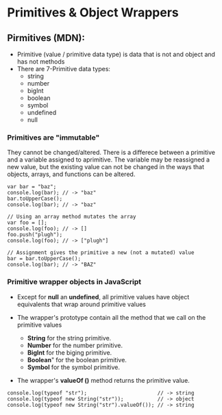 # Primitives & Object Wrappers

## Pirmitives (MDN):

- Primitive (value / primitive data type) is data that is not and object and has not methods 
- There are 7-Primitive data types:  
  - string
  - number 
  - bigInt 
  - boolean 
  - symbol 
  - undefined
  - null  

### Primitives are "immutable"

  They cannot be changed/altered.
  There is a differece between a primitive and a variable assigned to aprimitive. The variable may be reassigned a new value, but the existing value can not be changed in the ways that objects, arrays, and functions can be altered.
```
var bar = "baz";
console.log(bar); // -> "baz"
bar.toUpperCase();
console.log(bar); // -> "baz"

// Using an array method mutates the array
var foo = [];
console.log(foo); // -> []
foo.push("plugh"); 
console.log(foo); // -> ["plugh"]

// Assignment gives the primitive a new (not a mutated) value
bar = bar.toUpperCase();
console.log(bar); // -> "BAZ"
```

### Primitive wrapper objects in JavaScript

* Except for **null** an **undefined**, all primitive values have object equivalents that wrap around primitive values
* The wrapper's prototype contain all the method that we call on the primitive values

  - **String** for the string primitive.
  - **Number** for the number primitive.
  - **BigInt** for the biging primitive.
  - **Boolean**" for the boolean primitive.
  - **Symbol** for the symbol primitive.

* The wrapper's **valueOf ()** method returns the primitive value.
```
console.log(typeof "str");                       // -> string
console.log(typeof new String("str"));           // -> object
console.log(typeof new String("str").valueOf()); // -> string
```
